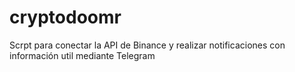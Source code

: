# cryptodoomr
Scrpt para conectar la API de Binance y realizar notificaciones con información util mediante Telegram 
